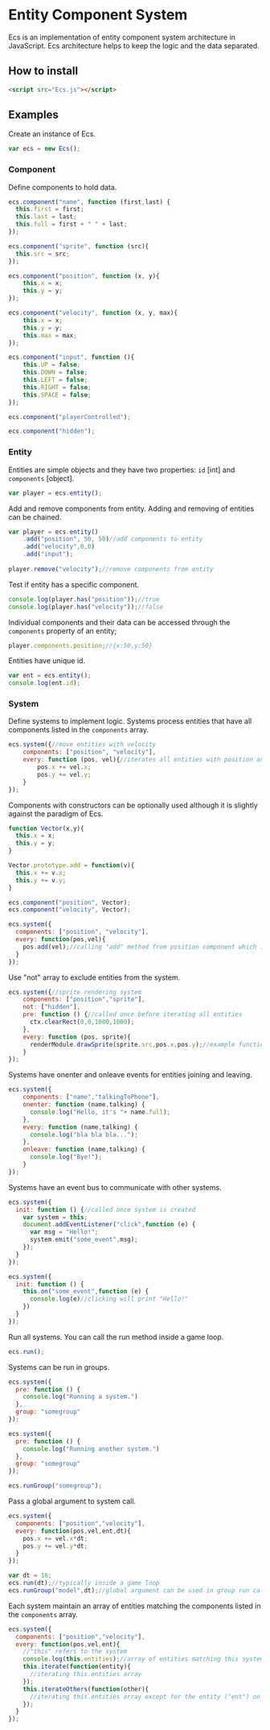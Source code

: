 # Entity Component System
Ecs is an implementation of entity component system architecture in JavaScript. Ecs architecture helps to keep the logic and the data separated.
## How to install
```html
<script src="Ecs.js"></script>
```
## Examples
Create an instance of Ecs.
```javascript
var ecs = new Ecs();
```
### Component
Define components to hold data.
```javascript
ecs.component("name", function (first,last) {
  this.first = first;
  this.last = last;
  this.full = first + " " + last;
});

ecs.component("sprite", function (src){
  this.src = src;
});

ecs.component("position", function (x, y){
    this.x = x;
    this.y = y;
});

ecs.component("velocity", function (x, y, max){
    this.x = x;
    this.y = y;
    this.max = max;
});

ecs.component("input", function (){
    this.UP = false;
    this.DOWN = false;
    this.LEFT = false;
    this.RIGHT = false;
    this.SPACE = false;
});

ecs.component("playerControlled");

ecs.component("hidden");
```
### Entity
Entities are simple objects and they have two properties: `id` [int] and `components` [object].
```javascript
var player = ecs.entity();
```
Add and remove components from entity. Adding and removing of entities can be chained.
```javascript
var player = ecs.entity()
    .add("position", 50, 50)//add components to entity
    .add("velocity",0,0)
    .add("input");
    
player.remove("velocity");//remove components from entity
```
Test if entity has a specific component.
```javascript   
console.log(player.has("position"));//true
console.log(player.has("velocity"));//false
```
Individual components and their data can be accessed through the `components` property of an entity;
```javascript
player.components.position;//{x:50,y:50}
```
Entities have unique id.
```javascript
var ent = ecs.entity();
console.log(ent.id);
```
### System
Define systems to implement logic. Systems process entities that have all components listed in the `components` array.
```javascript
ecs.system({//move entities with velocity
    components: ["position", "velocity"],
    every: function (pos, vel){//iterates all entities with position and velocity component
        pos.x += vel.x;
        pos.y += vel.y;
    }
});
```
Components with constructors can be optionally used although it is slightly against the paradigm of Ecs.
```javascript
function Vector(x,y){
  this.x = x;
  this.y = y;
}

Vector.prototype.add = function(v){
  this.x += v.x;
  this.y += v.y;
}

ecs.component("position", Vector);
ecs.component("velocity", Vector);

ecs.system({
  components: ["position", "velocity"],
  every: function(pos,vel){
    pos.add(vel);//calling "add" method from position component which is instanceof Vector
  }
});
```
Use "not" array to exclude entities from the system.
```javascript
ecs.system({//sprite rendering system
    components: ["position","sprite"],
    not: ["hidden"],
    pre: function () {//called once before iterating all entities
      ctx.clearRect(0,0,1000,1000);
    },
    every: function (pos, sprite){
      renderModule.drawSprite(sprite.src,pos.x,pos.y);//example function call, renderModule is not part of Ecs...
    }
});
```
Systems have onenter and onleave events for entities joining and leaving.
```javascript
ecs.system({
    components: ["name","talkingToPhone"],
    onenter: function (name,talking) {
      console.log("Hello, it's "+ name.full);
    },
    every: function (name,talking) {
      console.log("bla bla bla...");
    },
    onleave: function (name,talking) {
      console.log("Bye!");
    }
});
```
Systems have an event bus to communicate with other systems.
```javascript
ecs.system({
  init: function () {//called once system is created
    var system = this;
    document.addEventListener("click",function (e) {
      var msg = "Hello!";
      system.emit("some_event",msg);
    });
  }
});

ecs.system({
  init: function () {
    this.on("some_event",function (e) {
      console.log(e)//clicking will print "Hello!"
    })
  }
});
```
Run all systems. You can call the run method inside a game loop.
```javascript
ecs.run();
```
Systems can be run in groups.
```javascript
ecs.system({
  pre: function () {
    console.log("Running a system.")
  },
  group: "somegroup"
});

ecs.system({
  pre: function () {
    console.log("Running another system.")
  },
  group: "somegroup"
});

ecs.runGroup("somegroup");
```
Pass a global argument to system call.
```javascript
ecs.system({
  components: ["position","velocity"],
  every: function(pos,vel,ent,dt){
    pos.x += vel.x*dt;
    pos.y += vel.y*dt;
  }
});

var dt = 16;
ecs.run(dt);//typically inside a game loop
ecs.runGroup("model",dt);//global argument can be used in group run calls, too
```
Each system maintain an array of entities matching the components listed in the `components` array.
```javascript
ecs.system({
  components: ["position","velocity"],
  every: function(pos,vel,ent){
    //"this" refers to the system
    console.log(this.entities);//array of entities matching this system's components array
    this.iterate(function(entity){
      //iterating this.entities array    
    });
    this.iterateOthers(function(other){
      //iterating this.entities array except for the entity ("ent") on which the "every" method is called
    });
  }
});
```
